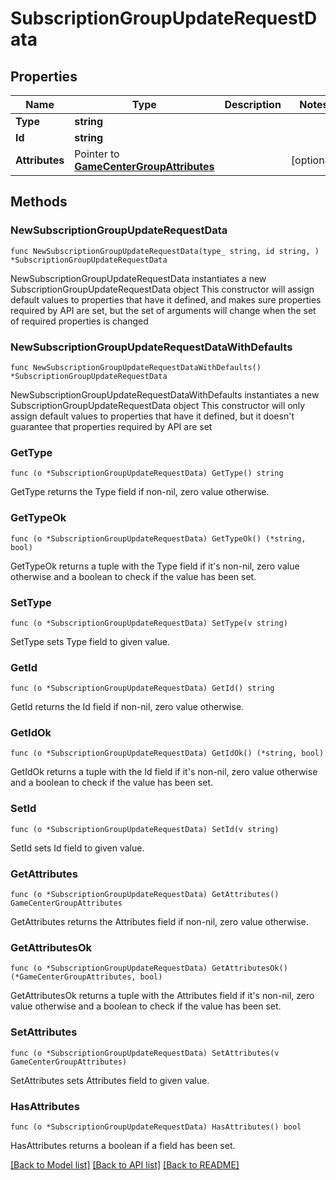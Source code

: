 # SubscriptionGroupUpdateRequestData

## Properties

Name | Type | Description | Notes
------------ | ------------- | ------------- | -------------
**Type** | **string** |  | 
**Id** | **string** |  | 
**Attributes** | Pointer to [**GameCenterGroupAttributes**](GameCenterGroupAttributes.md) |  | [optional] 

## Methods

### NewSubscriptionGroupUpdateRequestData

`func NewSubscriptionGroupUpdateRequestData(type_ string, id string, ) *SubscriptionGroupUpdateRequestData`

NewSubscriptionGroupUpdateRequestData instantiates a new SubscriptionGroupUpdateRequestData object
This constructor will assign default values to properties that have it defined,
and makes sure properties required by API are set, but the set of arguments
will change when the set of required properties is changed

### NewSubscriptionGroupUpdateRequestDataWithDefaults

`func NewSubscriptionGroupUpdateRequestDataWithDefaults() *SubscriptionGroupUpdateRequestData`

NewSubscriptionGroupUpdateRequestDataWithDefaults instantiates a new SubscriptionGroupUpdateRequestData object
This constructor will only assign default values to properties that have it defined,
but it doesn't guarantee that properties required by API are set

### GetType

`func (o *SubscriptionGroupUpdateRequestData) GetType() string`

GetType returns the Type field if non-nil, zero value otherwise.

### GetTypeOk

`func (o *SubscriptionGroupUpdateRequestData) GetTypeOk() (*string, bool)`

GetTypeOk returns a tuple with the Type field if it's non-nil, zero value otherwise
and a boolean to check if the value has been set.

### SetType

`func (o *SubscriptionGroupUpdateRequestData) SetType(v string)`

SetType sets Type field to given value.


### GetId

`func (o *SubscriptionGroupUpdateRequestData) GetId() string`

GetId returns the Id field if non-nil, zero value otherwise.

### GetIdOk

`func (o *SubscriptionGroupUpdateRequestData) GetIdOk() (*string, bool)`

GetIdOk returns a tuple with the Id field if it's non-nil, zero value otherwise
and a boolean to check if the value has been set.

### SetId

`func (o *SubscriptionGroupUpdateRequestData) SetId(v string)`

SetId sets Id field to given value.


### GetAttributes

`func (o *SubscriptionGroupUpdateRequestData) GetAttributes() GameCenterGroupAttributes`

GetAttributes returns the Attributes field if non-nil, zero value otherwise.

### GetAttributesOk

`func (o *SubscriptionGroupUpdateRequestData) GetAttributesOk() (*GameCenterGroupAttributes, bool)`

GetAttributesOk returns a tuple with the Attributes field if it's non-nil, zero value otherwise
and a boolean to check if the value has been set.

### SetAttributes

`func (o *SubscriptionGroupUpdateRequestData) SetAttributes(v GameCenterGroupAttributes)`

SetAttributes sets Attributes field to given value.

### HasAttributes

`func (o *SubscriptionGroupUpdateRequestData) HasAttributes() bool`

HasAttributes returns a boolean if a field has been set.


[[Back to Model list]](../README.md#documentation-for-models) [[Back to API list]](../README.md#documentation-for-api-endpoints) [[Back to README]](../README.md)



